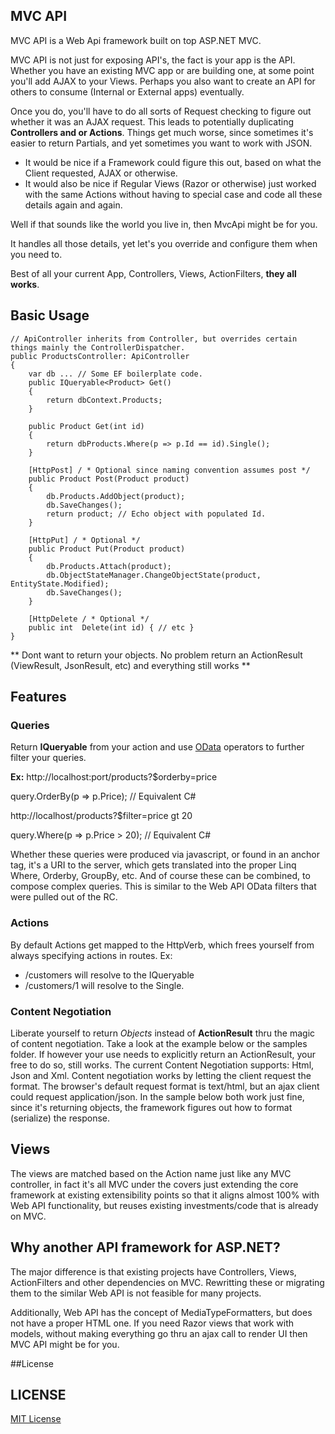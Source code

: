 MVC API
-------

MVC API is a Web Api framework built on top ASP.NET MVC.

MVC API is not just for exposing API's, the fact is your app is the API.
Whether you have an existing MVC app or are building one, at some point you'll add AJAX to your Views. 
Perhaps you also want to create an API for others to consume (Internal or External apps) eventually.

Once you do, you'll have to do all sorts of Request checking to figure out whether it was an AJAX request. 
This leads to potentially duplicating **Controllers and or Actions**. 
Things get much worse, since sometimes it's easier to return Partials, and yet sometimes you want to work with JSON.
* It would be nice if a Framework could figure this out, based on what the Client requested, AJAX or otherwise.
* It would also be nice if Regular Views (Razor or otherwise) just worked with the same Actions without
having to special case and code all these details again and again.

Well if that sounds like the world you live in, then MvcApi might be for you. 

It handles all those details, yet let's you override and configure them when you need to.

Best of all your current App, Controllers, Views, ActionFilters, **they all works**.

Basic Usage
-----------

    // ApiController inherits from Controller, but overrides certain things mainly the ControllerDispatcher.
    public ProductsController: ApiController
    {
        var db ... // Some EF boilerplate code.
        public IQueryable<Product> Get()
        {
            return dbContext.Products; 
        }
        
        public Product Get(int id)
        {
            return dbProducts.Where(p => p.Id == id).Single();    
        }
        
        [HttpPost] / * Optional since naming convention assumes post */
        public Product Post(Product product)
        {
            db.Products.AddObject(product);	
            db.SaveChanges();
            return product; // Echo object with populated Id.
        }
        
        [HttpPut] / * Optional */
        public Product Put(Product product)
        {
            db.Products.Attach(product);
            db.ObjectStateManager.ChangeObjectState(product, EntityState.Modified);
            db.SaveChanges();
        }
        
        [HttpDelete / * Optional */
        public int  Delete(int id) { // etc }
    }

** Dont want to return your objects. No problem return an ActionResult (ViewResult, JsonResult, etc) and everything still works **
    
Features
--------
### Queries
Return **IQueryable** from your action and use [OData](http://www.odata.org/) operators to further filter your queries.

**Ex:** 
http://localhost:port/products?$orderby=price 

query.OrderBy(p => p.Price); // Equivalent C#

http://localhost/products?$filter=price gt 20

query.Where(p => p.Price > 20); // Equivalent C#

Whether these queries were produced via javascript, or found in an anchor tag, it's a URI to the server, which gets translated into the proper Linq Where, Orderby, GroupBy, etc. And of course these can be combined, to compose complex queries.
This is similar to the Web API OData filters that were pulled out of the RC.

### Actions
By default Actions get mapped to the HttpVerb, which frees yourself from always specifying actions in routes.
Ex: 
* /customers will resolve to the IQueryable 
* /customers/1 will resolve to the Single.

### Content Negotiation
Liberate yourself to return *Objects* instead of **ActionResult** thru the magic of content negotiation. Take a look at the example below or the samples folder.
If however your use needs to explicitly return an ActionResult, your free to do so, still works. The current Content Negotiation supports: Html, Json and Xml.
Content negotiation works by letting the client request the format. The browser's default request format is text/html, but an ajax client could request application/json. 
In the sample below both work just fine, since it's returning objects, the framework figures out how to format (serialize) the response.

Views
-----
The views are matched based on the Action name just like any MVC controller, in fact it's all MVC under the covers just extending the core framework at existing extensibility points so that it aligns almost 100% with Web API functionality, but reuses existing investments/code that is already on MVC.

Why another API framework for ASP.NET?
-----------------------------------------

The major difference is that existing projects have Controllers, Views, ActionFilters and other dependencies on MVC. 
Rewritting these or migrating them to the similar Web API is not feasible for many projects.

Additionally, Web API has the concept of MediaTypeFormatters, but does not have a proper HTML one. 
If you need Razor views that work with models, without making everything go thru an ajax call to render UI then MVC API might be for you.

##License
## LICENSE
[MIT License](https://github.com/dax70/MvcApi/blob/master/LICENSE.md)
